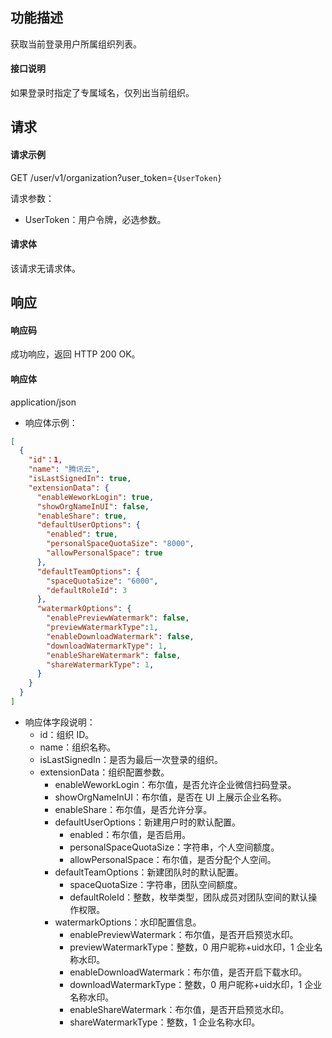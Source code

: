 ## 功能描述

获取当前登录用户所属组织列表。

#### 接口说明

如果登录时指定了专属域名，仅列出当前组织。


## 请求

#### 请求示例

GET /user/v1/organization?user_token=`{UserToken}`

请求参数：
  - UserToken：用户令牌，必选参数。
  
#### 请求体

该请求无请求体。


## 响应

#### 响应码

成功响应，返回 HTTP 200 OK。

#### 响应体

application/json

- 响应体示例：
```json
[
  {
    "id"：1,
    "name": "腾讯云",
    "isLastSignedIn": true,
    "extensionData": {
      "enableWeworkLogin": true,
      "showOrgNameInUI": false,
      "enableShare": true,
      "defaultUserOptions": {
        "enabled": true,
        "personalSpaceQuotaSize": "8000",
        "allowPersonalSpace": true
      },
      "defaultTeamOptions": {
        "spaceQuotaSize": "6000",
        "defaultRoleId": 3
      },
      "watermarkOptions": {
        "enablePreviewWatermark": false,
        "previewWatermarkType":1,
        "enableDownloadWatermark": false,
        "downloadWatermarkType": 1,
        "enableShareWatermark": false,
        "shareWatermarkType": 1,
      }
    }
  }
]
```
- 响应体字段说明：
  - id：组织 ID。
  - name：组织名称。
  - isLastSignedIn：是否为最后一次登录的组织。
  - extensionData：组织配置参数。
    - enableWeworkLogin：布尔值，是否允许企业微信扫码登录。
    - showOrgNameInUI：布尔值，是否在 UI 上展示企业名称。
    - enableShare：布尔值，是否允许分享。
    - defaultUserOptions：新建用户时的默认配置。
      - enabled：布尔值，是否启用。
      - personalSpaceQuotaSize：字符串，个人空间额度。
      - allowPersonalSpace：布尔值，是否分配个人空间。
    - defaultTeamOptions：新建团队时的默认配置。
      - spaceQuotaSize：字符串，团队空间额度。
      - defaultRoleId：整数，枚举类型，团队成员对团队空间的默认操作权限。
    - watermarkOptions：水印配置信息。
      - enablePreviewWatermark：布尔值，是否开启预览水印。
      - previewWatermarkType：整数，0 用户昵称+uid水印，1 企业名称水印。
      - enableDownloadWatermark：布尔值，是否开启下载水印。
      - downloadWatermarkType：整数，0 用户昵称+uid水印，1 企业名称水印。
      - enableShareWatermark：布尔值，是否开启预览水印。
      - shareWatermarkType：整数，1 企业名称水印。

